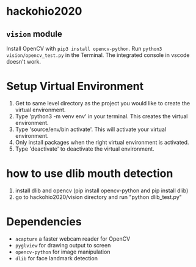 # hackohio2020

## `vision` module
Install OpenCV with `pip3 install opencv-python`.
Run `python3 vision/opencv_test.py` in the Terminal. The integrated console in vscode doesn't work.

# Setup Virtual Environment #
1. Get to same level directory as the project you would like to create the virtual environment. 
2. Type 'python3 -m venv env' in your terminal. This creates the virtual environment.
3. Type 'source/env/bin activate'. This will activate your virtual environment.
4. Only install packages when the right virtual environment is activated.
5. Type 'deactivate' to deactivate the virtual environment.


# how to use dlib mouth detection
1. install dlib and opencv (pip install opencv-python and pip install dlib)
2. go to hackohio2020/vision directory and run "python dlib_test.py"


# Dependencies
- `acapture` a faster webcam reader for OpenCV
- `pyglview` for drawing output to screen
- `opencv-python` for image manipulation
- `dlib` for face landmark detection
